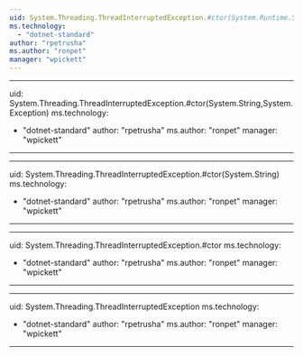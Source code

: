 ```yaml
---
uid: System.Threading.ThreadInterruptedException.#ctor(System.Runtime.Serialization.SerializationInfo,System.Runtime.Serialization.StreamingContext)
ms.technology: 
  - "dotnet-standard"
author: "rpetrusha"
ms.author: "ronpet"
manager: "wpickett"
---
```


---
uid: System.Threading.ThreadInterruptedException.#ctor(System.String,System.Exception)
ms.technology: 
  - "dotnet-standard"
author: "rpetrusha"
ms.author: "ronpet"
manager: "wpickett"
---

---
uid: System.Threading.ThreadInterruptedException.#ctor(System.String)
ms.technology: 
  - "dotnet-standard"
author: "rpetrusha"
ms.author: "ronpet"
manager: "wpickett"
---

---
uid: System.Threading.ThreadInterruptedException.#ctor
ms.technology: 
  - "dotnet-standard"
author: "rpetrusha"
ms.author: "ronpet"
manager: "wpickett"
---

---
uid: System.Threading.ThreadInterruptedException
ms.technology: 
  - "dotnet-standard"
author: "rpetrusha"
ms.author: "ronpet"
manager: "wpickett"
---
